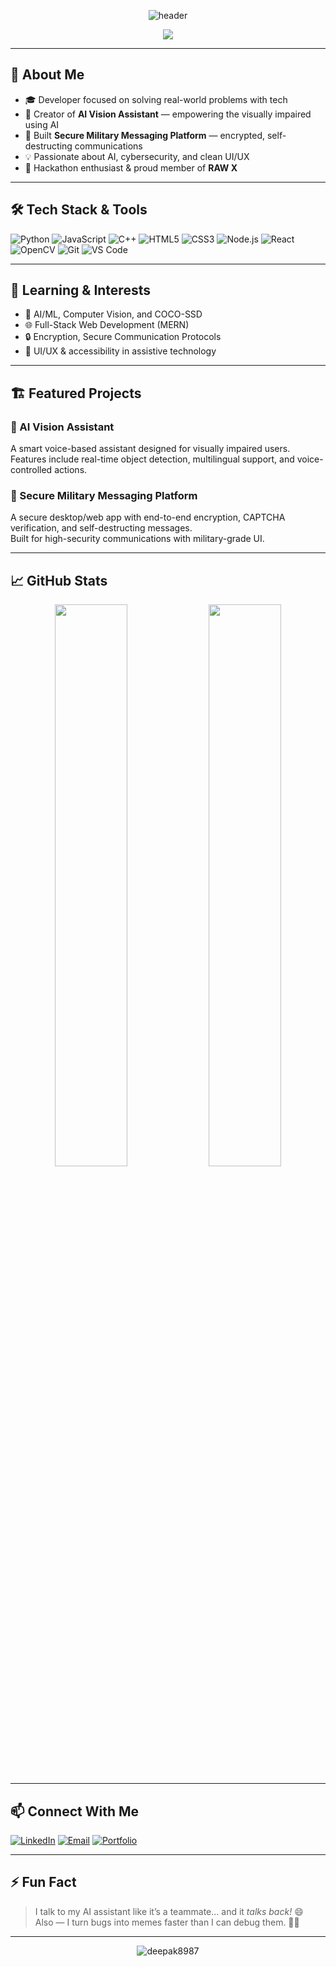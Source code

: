 <!-- 🌊 Animated Banner -->
<p align="center">
  <img src="https://capsule-render.vercel.app/api?type=wave&color=0:00C9FF,100:92FE9D&height=200&section=header&text=Hi%20👋,%20I'm%20Deepak!&fontSize=40&animation=fadeIn&fontColor=ffffff" alt="header"/>
</p>

<!-- ⌨️ Typing animation -->
<p align="center">
  <img src="https://readme-typing-svg.herokuapp.com?font=Fira+Code&size=22&pause=1000&center=true&vCenter=true&width=600&lines=Coder+by+Heart%2C+Builder+by+Brain;AI+%7C+Cybersecurity+%7C+Web+Dev+Enthusiast;Always+learning+something+new+📚;Code.+Create.+Conquer." />
</p>

---

## 🚀 About Me

- 🎓 Developer focused on solving real-world problems with tech  
- 🤖 Creator of **AI Vision Assistant** — empowering the visually impaired using AI  
- 🔐 Built **Secure Military Messaging Platform** — encrypted, self-destructing communications  
- 💡 Passionate about AI, cybersecurity, and clean UI/UX  
- 🎯 Hackathon enthusiast & proud member of **RAW X**  

---

## 🛠️ Tech Stack & Tools

![Python](https://img.shields.io/badge/Python-3776AB?style=flat&logo=python&logoColor=white)
![JavaScript](https://img.shields.io/badge/JavaScript-F7DF1E?style=flat&logo=javascript&logoColor=black)
![C++](https://img.shields.io/badge/C++-00599C?style=flat&logo=c%2B%2B&logoColor=white)
![HTML5](https://img.shields.io/badge/HTML5-E34F26?style=flat&logo=html5&logoColor=white)
![CSS3](https://img.shields.io/badge/CSS3-1572B6?style=flat&logo=css3&logoColor=white)
![Node.js](https://img.shields.io/badge/Node.js-339933?style=flat&logo=node-dot-js&logoColor=white)
![React](https://img.shields.io/badge/React-20232A?style=flat&logo=react&logoColor=61DAFB)
![OpenCV](https://img.shields.io/badge/OpenCV-5C3EE8?style=flat&logo=opencv&logoColor=white)
![Git](https://img.shields.io/badge/Git-F05032?style=flat&logo=git&logoColor=white)
![VS Code](https://img.shields.io/badge/VS%20Code-007ACC?style=flat&logo=visual-studio-code&logoColor=white)

---

## 🌱 Learning & Interests

- 🧠 AI/ML, Computer Vision, and COCO-SSD  
- 🌐 Full-Stack Web Development (MERN)  
- 🔒 Encryption, Secure Communication Protocols  
- 🎨 UI/UX & accessibility in assistive technology  

---

## 🏗️ Featured Projects

### 🤖 AI Vision Assistant  
A smart voice-based assistant designed for visually impaired users.  
Features include real-time object detection, multilingual support, and voice-controlled actions.

### 💬 Secure Military Messaging Platform  
A secure desktop/web app with end-to-end encryption, CAPTCHA verification, and self-destructing messages.  
Built for high-security communications with military-grade UI.

---

## 📈 GitHub Stats

<p align="center">
  <img src="https://github-readme-stats.vercel.app/api?username=deepak8987&show_icons=true&theme=react&hide_border=false" width="48%"/>
  <img src="https://github-readme-stats.vercel.app/api/top-langs/?username=deepak8987&layout=compact&theme=react&hide_border=false" width="48%"/>
</p>

---

## 📫 Connect With Me

[![LinkedIn](https://img.shields.io/badge/-LinkedIn-0077B5?style=flat&logo=linkedin&logoColor=white)](https://www.linkedin.com/in/deepak8987)
[![Email](https://img.shields.io/badge/-Gmail-D14836?style=flat&logo=gmail&logoColor=white)](mailto:deepak8987@example.com)
[![Portfolio](https://img.shields.io/badge/-Portfolio-121013?style=flat&logo=internet-explorer&logoColor=white)](https://deepak8987.github.io)

---

## ⚡ Fun Fact

> I talk to my AI assistant like it’s a teammate... and it *talks back!* 😄  
> Also — I turn bugs into memes faster than I can debug them. 🐛🎯

---

<!-- 🔄 Profile Views -->
<p align="center">
  <img src="https://komarev.com/ghpvc/?username=deepak8987&label=Profile%20Views&color=blueviolet&style=flat" alt="deepak8987" />
</p>

